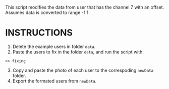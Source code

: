 This script modifies the data from user that has the channel 7 with an
offset. Assumes data is converted to range -1 1

# INSTRUCTIONS
 1. Delete the example users in folder ```data```.
 2. Paste the users to fix in the folder ```data```, and run the script with:
 ```
 >> fixing
 ```
 
 3. Copy and paste the photo of each user to the correspoding ```newData``` folder.
 4. Export the formated users from ```newData```.